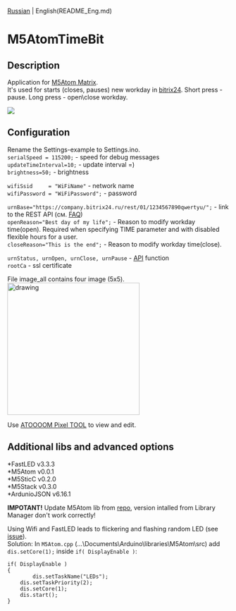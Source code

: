 [Russian](README.md) | English(README_Eng.md)
  
# M5AtomTimeBit
## Description  
Application for [M5Atom Matrix](https://m5stack.com/collections/m5-atom/products/atom-matrix-esp32-development-kit).  
It's used for starts (closes, pauses) new workday in [bitrix24](https://www.bitrix24.com/). Short press - pause. Long press - open\close workday.  
  
<img src="/image/gif.gif"/> 

## Сonfiguration  
Rename the Settings-example to Settings.ino.  
```serialSpeed = 115200;``` - speed for debug messages  
```updateTimeInterval=10;``` - update interval =)  
```brightness=50;``` - brightness  
  
```wifiSsid     = "WiFiName"``` - network name  
```wifiPassword = "WiFiPassword";``` - password  
  
```urnBase="https://company.bitrix24.ru/rest/01/1234567890qwertyu/";``` - link to the REST API (см. [FAQ](https://github.com/xxxiNAIxxx/M5AtomTimeBit/wiki/FAQ))  
```openReason="Best day of my life";``` - Reason to modify workday time(open). Required when specifying TIME parameter and with disabled flexible hours for a user.  
```closeReason="This is the end";``` - Reason to modify workday time(close).  
    
```urnStatus, urnOpen, urnClose, urnPause``` - [API](https://training.bitrix24.com/rest_help/time_management/basic/index.php) function  
```rootCa``` - ssl certificate
  
File image_all contains four image (5х5).  
<img src="/image/image_all_scr.png" alt="drawing" width="300"/>  
  
Use [ATOOOOM Pixel TOOL](https://m5stack.oss-cn-shenzhen.aliyuncs.com/resource/software/AtomPixTool.exe) to view and edit.

## Additional libs and advanced options  
*FastLED v3.3.3  
*M5Atom v0.0.1  
*M5SticC v0.2.0  
*M5Stack v0.3.0  
*ArdunioJSON v6.16.1  
  
**IMPOTANT!** Update M5Atom lib from [repo](https://github.com/m5stack/M5Atom), version intalled from Library Manager don't work correctly!  
  
Using Wifi and FastLED leads to flickering and flashing random LED (see [issue](https://github.com/m5stack/M5Atom/issues/15)).  
Solution: In ```M5Atom.cpp``` (...\Documents\Arduino\libraries\M5Atom\src\) add ```dis.setCore(1);``` inside ```if( DisplayEnable )```:  
```
if( DisplayEnable )
{
    	dis.setTaskName("LEDs");
	dis.setTaskPriority(2);
	dis.setCore(1);
	dis.start();
}
```
